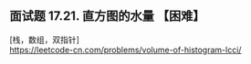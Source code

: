 ## 面试题 17.21. 直方图的水量 【困难】     
[栈，数组，双指针]    
https://leetcode-cn.com/problems/volume-of-histogram-lcci/     


